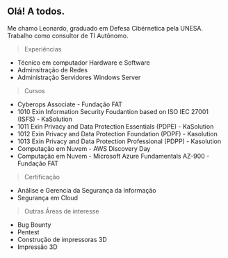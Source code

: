 ## Olá! A todos.

Me chamo Leonardo, graduado em Defesa Cibérnetica pela UNESA. Trabalho como consultor de TI Autônomo.

>Experiências
- Técnico em computador Hardware e Software
- Adminsitração de Redes
- Administração Servidores Windows Server


> Cursos
 
- Cyberops Associate  - Fundação FAT 
- 1010 Exin Information Security Foudantion based on ISO IEC 27001 (ISFS) - KaSolution
- 1011 Exin Privacy and Data Protection Essentials (PDPE) - KaSolution
- 1012 Exin Privacy and Data Protection Foundation (PDPF) - Kasolution
- 1013 Exin Privacy and Data Protection Professional (PDPP) - Kasolution
- Computação em Nuvem - AWS Discovery Day
- Computação em Nuvem - Microsoft Azure Fundamentals AZ-900 - Fundação FAT

> Certificação
- Análise e Gerencia da Segurança da Informação
- Segurança em Cloud

> Outras Áreas de interesse
- Bug Bounty
- Pentest
- Construção de impressoras 3D
- Impressão 3D
